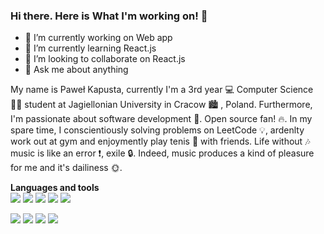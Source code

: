 ### Hi there. Here is What I'm working on! 👋

- 🔭 I’m currently working on Web app
- 🌱 I’m currently learning React.js
- 👯 I’m looking to collaborate on React.js
- 💬 Ask me about anything

My name is Paweł Kapusta, currently I'm a 3rd year :computer: Computer Science :man_student: student at Jagiellonian University in Cracow :cityscape: , Poland.
Furthermore, I'm passionate about software development :gem:. Open source fan! :fire:. In my spare time, I conscientiously solving problems on LeetCode :bulb:, ardenlty work out at gym and enjoymently play tenis :tennis: with friends. Life without :notes: music is like an error :exclamation:, exile :lock:. Indeed, music produces a kind of pleasure for me and it's dailiness :sun_with_face:.


<b>Languages and tools</b><br>
<img src="https://user-images.githubusercontent.com/61249196/96372155-f08be080-1165-11eb-9d97-ec09a05c16b7.png" >
<img src="https://user-images.githubusercontent.com/61249196/96372334-a820f280-1166-11eb-9b86-3fd7cc04aa12.png" >
<img src="https://user-images.githubusercontent.com/61249196/96372348-b242f100-1166-11eb-8a81-4f495a9b5640.png" >
<img src="https://user-images.githubusercontent.com/61249196/96372363-be2eb300-1166-11eb-9419-3b9b053eebad.png" >
<img src="https://user-images.githubusercontent.com/61249196/96372363-be2eb300-1166-11eb-9419-3b9b053eebad.png" >

<img src="https://user-images.githubusercontent.com/61249196/96372435-05b53f00-1167-11eb-9f5c-19000e5d22eb.png" >
<img src="https://user-images.githubusercontent.com/61249196/96372394-de5e7200-1166-11eb-88d1-a8c1cb519bae.png" >

<img src="https://user-images.githubusercontent.com/61249196/96372421-f7672300-1166-11eb-9428-6fd65915deab.png" >


<img src="https://github-readme-stats.vercel.app/api?username=PawelKapusta&&show_icons=true&title_color=ffffff&icon_color=bb2acf&text_color=daf7dc&bg_color=151515"/>
